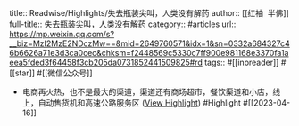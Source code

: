 title:: Readwise/Highlights/失去瓶装尖叫，人类没有解药
author:: [[红袖  半佛]]
full-title:: 失去瓶装尖叫，人类没有解药
category:: #articles
url:: https://mp.weixin.qq.com/s?__biz=MzI2MzE2NDczMw==&mid=2649760571&idx=1&sn=0332a684327c46b6626a71e3d3ca0cec&chksm=f2448569c5330c7ff900e981168e3370fa1aeea5fded3f64458f3cb205da0731852441509825#rd
tags:: #[[inoreader]] #[[star]] #[[微信公众号]]
- 电商再火热，也不是最大的渠道，渠道还有商场超市，餐饮渠道和小店，线上，自动售货机和高速公路服务区 ([View Highlight](https://read.readwise.io/read/01gy2vzkh9ac0xq57xp42hrqcv)) #Highlight #[[2023-04-16]]